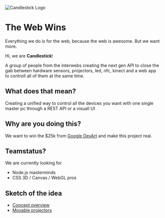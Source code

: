 ![Candlestick Logo](https://i.cloudup.com/dsLueKJvq3-3000x3000.png)

# The Web Wins

Everything we do is for the web, because the web is awesome. But we want more. 

Hi, we are **Candlestick**!

A group of people from the interwebs creating the next gen API to close the gab between hardware sensors, projectors, led, nfc, kinect and a web app to controll all of them at the same time. 


## What does that mean? 

Creating a unified way to control all the devices you want with one single master pc through a REST API or a visuall UI
 

## Why are you doing this?

We want to win the $25k from [Google DevArt](https://devart.withgoogle.com/#/) and make this project real. 


## Teamstatus? 

We are currently looking for 

- Node.js masterminds
- CSS 3D / Canvas / WebGL pros







## Sketch of the idea

- [Concept overview](https://redpen.io/dhm62r)
- [Movable projectors](https://redpen.io/v3a571)
